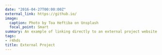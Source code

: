 ```yaml
---
date: "2016-04-27T00:00:00Z"
external_link: https://github.io/
image:
  caption: Photo by Toa Heftiba on Unsplash
  focal_point: Smart
summary: An example of linking directly to an external project website using `external_link`.
tags:
- r4hds
title: External Project
---
```

